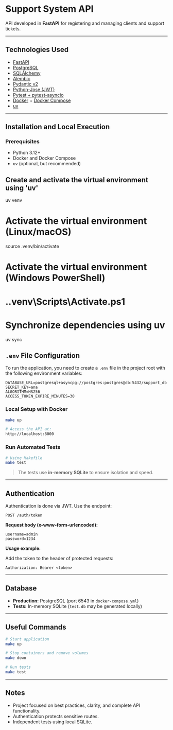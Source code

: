 
# Support System API

API developed in **FastAPI** for registering and managing clients and support tickets.

---

## Technologies Used

- [FastAPI](https://fastapi.tiangolo.com/)
- [PostgreSQL](https://www.postgresql.org/)
- [SQLAlchemy](https://www.sqlalchemy.org/)
- [Alembic](https://alembic.sqlalchemy.org/)
- [Pydantic v2](https://docs.pydantic.dev/)
- [Python-Jose (JWT)](https://python-jose.readthedocs.io/en/latest/)
- [Pytest + pytest-asyncio](https://docs.pytest.org/)
- [Docker](https://www.docker.com/) + [Docker Compose](https://docs.docker.com/compose/)
- [uv](https://github.com/astral-sh/uv)

---

## Installation and Local Execution

### Prerequisites

- Python 3.12+
- Docker and Docker Compose
- `uv` (optional, but recommended)

## Create and activate the virtual environment using 'uv'
uv venv

# Activate the virtual environment (Linux/macOS)
source .venv/bin/activate

# Activate the virtual environment (Windows PowerShell)
# .\.venv\Scripts\Activate.ps1

# Synchronize dependencies using uv
uv sync


## `.env` File Configuration

To run the application, you need to create a `.env` file in the project root with the following environment variables:

```env
DATABASE_URL=postgresql+asyncpg://postgres:postgres@db:5432/support_db
SECRET_KEY=ana
ALGORITHM=HS256
ACCESS_TOKEN_EXPIRE_MINUTES=30
```

### Local Setup with Docker

```bash
make up

# Access the API at:
http://localhost:8000
```

### Run Automated Tests

```bash
# Using Makefile
make test

```

> The tests use **in-memory SQLite** to ensure isolation and speed.

---

## Authentication

Authentication is done via JWT. Use the endpoint:

```
POST /auth/token
```

**Request body (x-www-form-urlencoded):**

```
username=admin
password=1234
```

**Usage example:**

Add the token to the header of protected requests:

```
Authorization: Bearer <token>
```

---

## Database

- **Production:** PostgreSQL (port 6543 in `docker-compose.yml`)
- **Tests:** In-memory SQLite (`test.db` may be generated locally)

---

## Useful Commands

```bash
# Start application
make up

# Stop containers and remove volumes
make down

# Run tests
make test
```

---

## Notes

- Project focused on best practices, clarity, and complete API functionality.
- Authentication protects sensitive routes.
- Independent tests using local SQLite.
